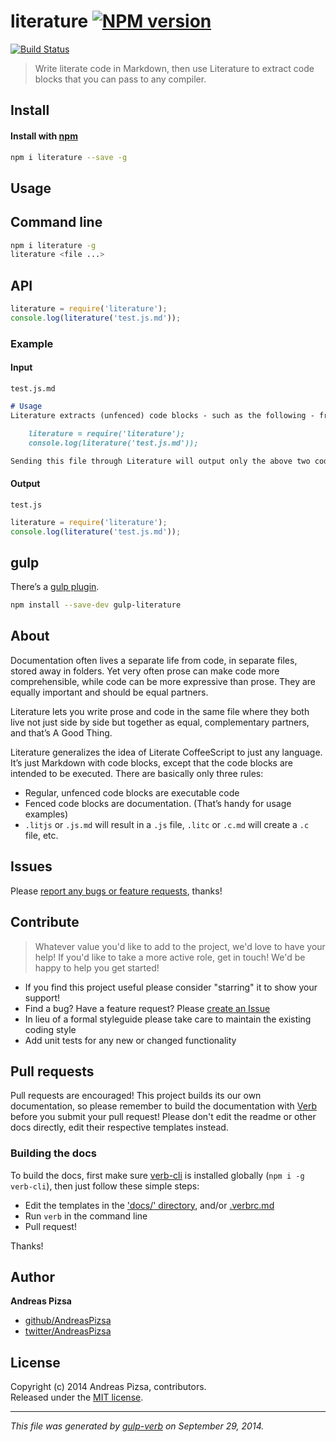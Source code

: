 # literature [![NPM version](https://badge.fury.io/js/literature.svg)](http://badge.fury.io/js/literature)
  [![Build Status](https://travis-ci.org/AndreasPizsa/literature.svg)](https://travis-ci.org/AndreasPizsa/literature)

> Write literate code in Markdown, then use Literature to extract code blocks that you can pass to any compiler.

## Install
#### Install with [npm](npmjs.org)

```bash
npm i literature --save -g
```

## Usage
## Command line

```bash
npm i literature -g
literature <file ...>
```


## API

```javascript
literature = require('literature');
console.log(literature('test.js.md'));
```

### Example
#### Input
 `test.js.md`

```markdown
# Usage
Literature extracts (unfenced) code blocks - such as the following - from Markdown files:

    literature = require('literature');
    console.log(literature('test.js.md'));

Sending this file through Literature will output only the above two code lines.
```

#### Output
`test.js`
```javascript
literature = require('literature');
console.log(literature('test.js.md'));
```


## gulp

There’s a [gulp plugin](http://github.com/AndreasPizsa/gulp-literature).

```bash
npm install --save-dev gulp-literature
```


## About
Documentation often lives a separate life from code, in separate files, stored away in folders. Yet very often prose can make code more comprehensible, while code can be more expressive than prose. They are equally important and should be equal partners.

Literature lets you write prose and code in the same file where they both live not just side by side but together as equal, complementary partners, and that’s A Good Thing.

Literature generalizes the idea of Literate CoffeeScript to just any language. It’s just Markdown with code blocks, except that the code blocks are intended to be executed. There are basically only three rules:

* Regular, unfenced code blocks are executable code
* Fenced code blocks are documentation. (That’s handy for usage examples)
* `.litjs` or `.js.md` will result in a `.js` file, `.litc` or `.c.md` will create a `.c` file, etc.


## Issues
Please [report any bugs or feature requests](https://github.com/AndreasPizsa/literature/issues/new), thanks!

## Contribute

> Whatever value you'd like to add to the project, we'd love to have your help! If you'd like to take a more active role, get in touch! We'd be happy to help you get started!

* If you find this project useful please consider "starring" it to show your support!
* Find a bug? Have a feature request? Please [create an Issue](https://github.com/AndreasPizsa/literature/issues)
* In lieu of a formal styleguide please take care to maintain the existing coding style
* Add unit tests for any new or changed functionality

## Pull requests

Pull requests are encouraged! This project builds its our own documentation, so please remember to build the documentation with [Verb](https://github.com/assemble/verb) before you submit your pull request! Please don't edit the readme or other docs directly, edit their respective templates instead.

### Building the docs

To build the docs, first make sure [verb-cli](https://github.com/assemble/verb-cli) is installed globally (`npm i -g verb-cli`), then just follow these simple steps:

* Edit the templates in the ['docs/' directory](./docs), and/or [.verbrc.md](./.verbrc.md)
* Run `verb` in the command line
* Pull request!

Thanks!

## Author

**Andreas Pizsa**

+ [github/AndreasPizsa](https://github.com/AndreasPizsa)
+ [twitter/AndreasPizsa](http://twitter.com/AndreasPizsa)


## License
Copyright (c) 2014 Andreas Pizsa, contributors.  
Released under the [MIT license](LICENSE-MIT).


***

_This file was generated by [gulp-verb](https://github.com/assemble/gulp-verb) on September 29, 2014._

